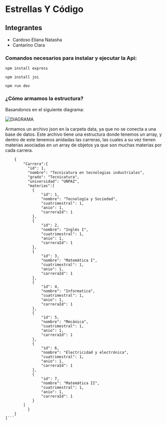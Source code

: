 # Estrellas Y Código

## Integrantes

- Cardoso Eliana Natasha
- Cantarino Clara


### Comandos necesarios para instalar y ejecutar la Api:
```npm install express```

```npm install joi```

```npm run dev```

### ¿Cómo armamos la estructura?
Basandonos en el siguiente diagrama:

![DIAGRAMA](DER.png)

Armamos un archivo json en la carpeta data, ya que no se conecta a una base de datos. Este archivo tiene una estructura donde tenemos un array, y dentro de este tenemos anidadas las carreras, las cuales a su vez tienen materias asociadas en un array de objetos ya que son muchas materias por cada carrera.

```[
    {
        "Carrera":{
          "id": 1,
          "nombre": "Tecnicatura en tecnologias industriales",
          "grado": "Tecnicatura",
          "universidad": "UNPAZ",
          "materias":[
            {
                "id": 1,
                "nombre": "Tecnología y Sociedad",
                "cuatrimestral": 1,
                "anio": 1,
                "carreraId": 1
            },
            {
                "id": 2,
                "nombre": "Inglés I",
                "cuatrimestral": 1,
                "anio": 1,
                "carreraId": 1
            },
            {
                "id": 3,
                "nombre": "Matemática I",
                "cuatrimestral": 1,
                "anio": 1,
                "carreraId": 1
            },
            {
                "id": 4,
                "nombre": "Informatica",
                "cuatrimestral": 1,
                "anio": 1,
                "carreraId": 1
            },
            {
                "id": 5,
                "nombre": "Mecánica",
                "cuatrimestral": 1,
                "anio": 1,
                "carreraId": 1
            },
            {
                "id": 6,
                "nombre": "Electricidad y electrónica",
                "cuatrimestral": 1,
                "anio": 1,
                "carreraId": 1
            },
            {
                "id": 7,
                "nombre": "Matemática II",
                "cuatrimestral": 1,
                "anio": 1,
                "carreraId": 1
            }
        ]
          }
    }
]```






